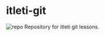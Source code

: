 # itleti-git
![repo](https://user-images.githubusercontent.com/56883863/109363742-528bed80-789e-11eb-8b0d-0cd92d78c51e.png)
Repository for itleti git lessons.
